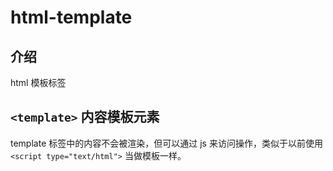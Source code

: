 <author-info date="1631094809251"></author-info>

# html-template

## 介绍

html 模板标签

## `<template>` 内容模板元素

template 标签中的内容不会被渲染，但可以通过 js 来访问操作，类似于以前使用 `<script type="text/html">` 当做模板一样。
